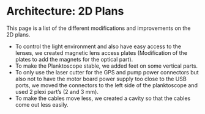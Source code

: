 # Architecture: 2D Plans
This page is a list of the different modifications and improvements on the 2D plans.

- To control the light environment and also have easy access to the lenses, we created magnetic lens access plates (Modification of the plates to add the magnets for the optical part). 
- To make the Planktoscope stable, we added feet on some vertical parts.
- To only use the laser cutter for the GPS and pump power connectors but also not to have the motor board power supply too close to the USB ports, we moved the connectors to the left side of the planktoscope and used 2 plexi part’s (2 and 3 mm).
- To make the cables move less, we created a cavity so that the cables come out less easily.
  
